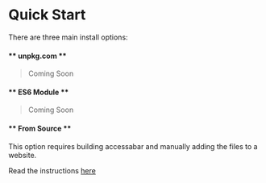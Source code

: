 # Quick Start
There are three main install options:
<!-- tabs:start -->

#### ** unpkg.com **

> Coming Soon

#### ** ES6 Module **

> Coming Soon

#### ** From Source **

This option requires building accessabar and manually adding the files to a website.

Read the instructions [here](build.md)

<!-- tabs:end -->
